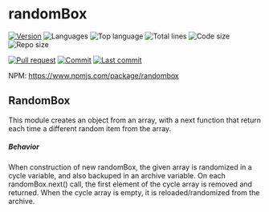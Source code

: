 # randomBox

[![Version](https://img.shields.io/github/package-json/v/adrigarry/randomBox)](https://github.com/AdriGarry/randomBox/tags)
![Languages](https://img.shields.io/github/languages/count/adrigarry/randomBox)
![Top language](https://img.shields.io/github/languages/top/adrigarry/randomBox)
![Total lines](https://img.shields.io/tokei/lines/github/adrigarry/randomBox)
![Code size](https://img.shields.io/github/languages/code-size/adrigarry/randomBox)
![Repo size](https://img.shields.io/github/repo-size/adrigarry/randomBox)

[![Pull request](https://img.shields.io/github/issues-pr/adrigarry/randomBox)](https://github.com/AdriGarry/randomBox/pulls)
[![Commit](https://img.shields.io/github/commit-activity/w/adrigarry/randomBox)](https://github.com/AdriGarry/randomBox/commits/master)
[![Last commit](https://img.shields.io/github/last-commit/adrigarry/randomBox)](https://github.com/AdriGarry/randomBox/commits/master)

NPM: https://www.npmjs.com/package/randombox

## RandomBox

This module creates an object from an array, with a next function that return each time a different random item from the array.

##### Behavior

When construction of new randomBox, the given array is randomized in a cycle variable, and also backuped in an archive variable.
On each randomBox.next() call, the first element of the cycle array is removed and returned. When the cycle array is empty, it is reloaded/randomized from the archive.
